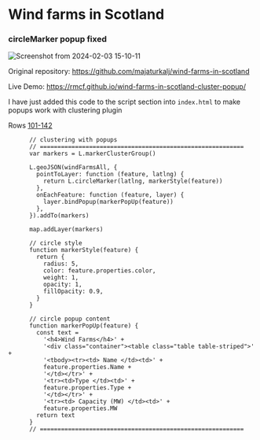 # Wind farms in Scotland
### circleMarker popup fixed

![Screenshot from 2024-02-03 15-10-11](https://github.com/rmcf/wind-farms-in-scotland-cluster-popup/assets/18697688/b4a11fe0-c457-46e2-8262-e27c77bd7496)

Original repository: https://github.com/majaturkalj/wind-farms-in-scotland

Live Demo: https://rmcf.github.io/wind-farms-in-scotland-cluster-popup/

I have just added this code to the script section into ```index.html``` to make popups work with clustering plugin

Rows [101-142](https://github.com/rmcf/wind-farms-in-scotland-cluster-popup/blob/90f7a5cb0b1e539e430a1efbb13615b8ef316764/index.html#L101)

```JS
      // clustering with popups
      // ==========================================================
      var markers = L.markerClusterGroup()

      L.geoJSON(windFarmsAll, {
        pointToLayer: function (feature, latlng) {
          return L.circleMarker(latlng, markerStyle(feature))
        },
        onEachFeature: function (feature, layer) {
          layer.bindPopup(markerPopUp(feature))
        },
      }).addTo(markers)

      map.addLayer(markers)

      // circle style
      function markerStyle(feature) {
        return {
          radius: 5,
          color: feature.properties.color,
          weight: 1,
          opacity: 1,
          fillOpacity: 0.9,
        }
      }

      // circle popup content
      function markerPopUp(feature) {
        const text =
          '<h4>Wind Farms</h4>' +
          '<div class="container"><table class="table table-striped">' +
          '<tbody><tr><td> Name </td><td>' +
          feature.properties.Name +
          '</td></tr>' +
          '<tr><td>Type </td><td>' +
          feature.properties.Type +
          '</td></tr>' +
          '<tr><td> Capacity (MW) </td><td>' +
          feature.properties.MW
        return text
      }
      // ==========================================================

```
